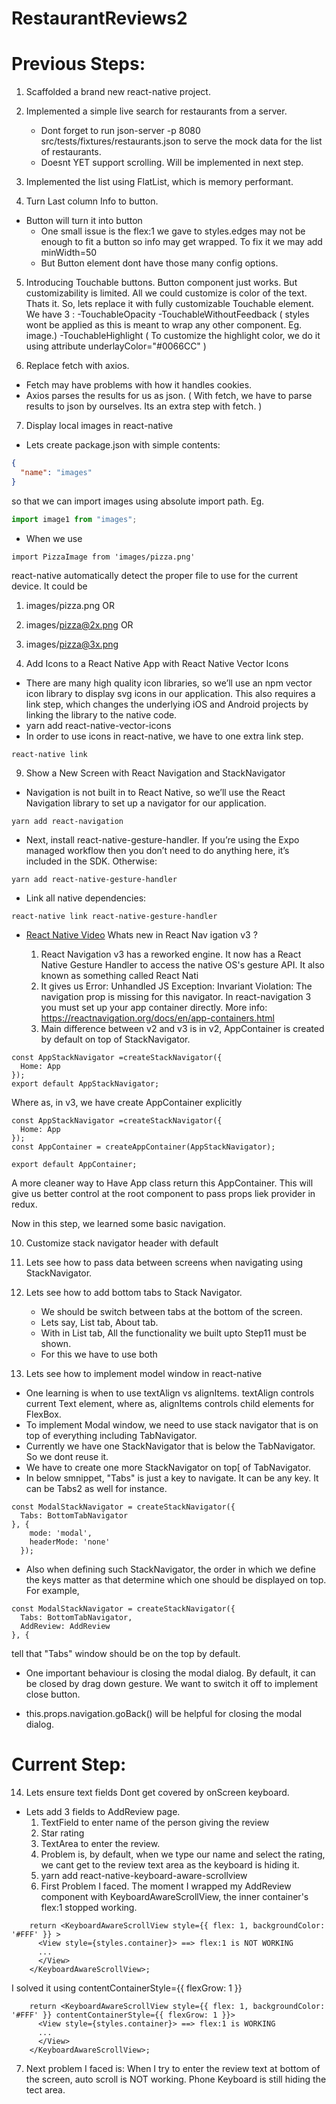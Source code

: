 # RestaurantReviews2

# Previous Steps:

1. Scaffolded a brand new react-native project.

2. Implemented a simple live search for restaurants from a server.

   - Dont forget to run json-server -p 8080 src/tests/fixtures/restaurants.json to serve the mock data for the list of restaurants.
   - Doesnt YET support scrolling. Will be implemented in next step.

3. Implemented the list using FlatList, which is memory performant.

4. Turn Last column <Text>Info<Text> to button.

- Button will turn it into button
  - One small issue is the flex:1 we gave to styles.edges may not be enough to fit a button so info may get wrapped. To fix it we may add minWidth=50
  - But Button element dont have those many config options.

5. Introducing Touchable buttons.
   Button component just works. But customizability is limited. All we could customize is color of the text. Thats it.
   So, lets replace it with fully customizable Touchable element. We have 3 :
   -TouchableOpacity
   -TouchableWithoutFeedback ( styles wont be applied as this is meant to wrap any other component. Eg. image.)
   -TouchableHighlight ( To customize the highlight color, we do it using attribute underlayColor="#0066CC" )

6. Replace fetch with axios.

- Fetch may have problems with how it handles cookies.
- Axios parses the results for us as json. ( With fetch, we have to parse results to json by ourselves. Its an extra step with fetch. )

7. Display local images in react-native

- Lets create package.json with simple contents:

```json
{
  "name": "images"
}
```

so that we can import images using absolute import path.
Eg.

```js
import image1 from "images";
```

- When we use

```
import PizzaImage from 'images/pizza.png'
```

react-native automatically detect the proper file to use
for the current device. It could be

1. images/pizza.png OR
2. images/pizza@2x.png OR
3. images/pizza@3x.png

4. Add Icons to a React Native App with React Native Vector Icons

- There are many high quality icon libraries, so we’ll use an npm vector icon library to display svg icons in our application. This also requires a link step, which changes the underlying iOS and Android projects by linking the library to the native code.
- yarn add react-native-vector-icons
- In order to use icons in react-native, we have to one extra link step.

```
react-native link
```

9. Show a New Screen with React Navigation and StackNavigator

- Navigation is not built in to React Native, so we’ll use the React Navigation library to set up a navigator for our application.

```
yarn add react-navigation
```

- Next, install react-native-gesture-handler. If you’re using the Expo managed workflow then you don’t need to do anything here, it’s included in the SDK. Otherwise:

```
yarn add react-native-gesture-handler
```

- Link all native dependencies:

```
react-native link react-native-gesture-handler
```

- [React Native Video](https://www.youtube.com/watch?v=MePfTc_PgzQ) Whats new in React Nav igation v3 ?

  1. React Navigation v3 has a reworked engine. It now has a React Native Gesture Handler to access the native OS's gesture API. It also known as something called React Nati
  2. It gives us Error: Unhandled JS Exception: Invariant Violation: The navigation prop is missing for this navigator. In react-navigation 3 you must set up your app container directly. More info: https://reactnavigation.org/docs/en/app-containers.html
  3. Main difference between v2 and v3 is in v2, AppContainer is created by default on top of StackNavigator.

```
const AppStackNavigator =createStackNavigator({
  Home: App
});
export default AppStackNavigator;
```

Where as, in v3, we have create AppContainer explicitly

```
const AppStackNavigator =createStackNavigator({
  Home: App
});
const AppContainer = createAppContainer(AppStackNavigator);

export default AppContainer;
```

A more cleaner way to Have App class return this AppContainer. This will give us better control at the root component to pass props liek provider in redux.

Now in this step, we learned some basic navigation.

10. Customize stack navigator header with default

11. Lets see how to pass data between screens when navigating using StackNavigator.

12. Lets see how to add bottom tabs to Stack Navigator.

    - We should be switch between tabs at the bottom of the screen.
    - Lets say, List tab, About tab.
    - With in List tab, All the functionality we built upto Step11 must be shown.
    - For this we have to use both

13. Lets see how to implement model window in react-native

- One learning is when to use textAlign vs alignItems. textAlign controls current Text element, where as, alignItems controls child elements for FlexBox.
- To implement Modal window, we need to use stack navigator that is on top of everything including TabNavigator.
- Currently we have one StackNavigator that is below the TabNavigator. So we dont reuse it.
- We have to create one more StackNavigator on top[ of TabNavigator.
- In below smnippet, "Tabs" is just a key to navigate. It can be any key. It can be Tabs2 as well for instance.

```
const ModalStackNavigator = createStackNavigator({
  Tabs: BottomTabNavigator
}, {
    mode: 'modal',
    headerMode: 'none'
  });
```

- Also when defining such StackNavigator, the order in which we define the keys matter as that determine which one should be displayed on top. For example,

```
const ModalStackNavigator = createStackNavigator({
  Tabs: BottomTabNavigator,
  AddReview: AddReview
}, {
```

tell that "Tabs" window should be on the top by default.

- One important behaviour is closing the modal dialog. By default, it can be closed by drag down gesture. We want to switch it off to implement close button.

- this.props.navigation.goBack() will be helpful for closing the modal dialog.

# Current Step:

14. Lets ensure text fields Dont get covered by onScreen keyboard.

- Lets add 3 fields to AddReview page.
  1. TextField to enter name of the person giving the review
  2. Star rating
  3. TextArea to enter the review.
  4. Problem is, by default, when we type our name and select the rating, we cant get to the review text area as the keyboard is hiding it.
  5. yarn add react-native-keyboard-aware-scrollview
  6. First Problem I faced. The moment I wrapped my AddReview component with KeyboardAwareScrollView, the inner container's flex:1 stopped working.

```
    return <KeyboardAwareScrollView style={{ flex: 1, backgroundColor: '#FFF' }} >
      <View style={styles.container}> ==> flex:1 is NOT WORKING
      ...
      </View>
    </KeyboardAwareScrollView>;

```

I solved it using contentContainerStyle={{ flexGrow: 1 }}

```
    return <KeyboardAwareScrollView style={{ flex: 1, backgroundColor: '#FFF' }} contentContainerStyle={{ flexGrow: 1 }}>
      <View style={styles.container}> ==> flex:1 is WORKING
      ...
      </View>
    </KeyboardAwareScrollView>;

```

7.  Next problem I faced is:
    When I try to enter the review text at bottom of the screen, auto scroll is NOT working. Phone Keyboard is still hiding the tect area.
